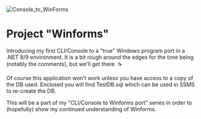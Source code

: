 ![Console_to_WinForms](https://img.shields.io/badge/Console➡️WinForms-Ported-00C853)

# Project "Winforms"

Introducing my first CLI/Console to a "true" Windows program port in a .NET 8/9 environment.
It is a bit rough around the edges for the time being (notably the comments), but we'll get there. ☕

Of course this application won't work unless you have access to a copy of the DB used. Enclosed you will find TestDB.sql which can be used in SSMS to re-create the DB.

This will be a part of my "CLI/Console to Winforms port" series in order to (hopefully) show my continued understanding of Winforms.

